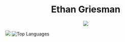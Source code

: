 <h1 align="center">Ethan Griesman </h1>

<p align="center">
  <a href="https://skillicons.dev">
    <img src="https://skillicons.dev/icons?i=py,java,c,cpp,arduino,raspberrypi,html,css,js,react,php,androidstudio,bash,figma,powershell" />
  </a>
</p>



![](https://github-readme-stats.vercel.app/api?username=ethangriesman&show_icons=true&theme=dark)
![Top Languages](https://github-readme-stats.vercel.app/api/top-langs/?username=ethangriesman&hide_progress=true&theme=dark)
